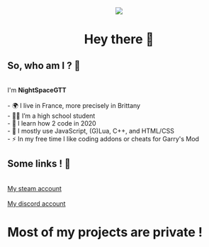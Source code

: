 <div align="center">
  <img src="https://raw.githubusercontent.com/rodrigograca31/rodrigograca31/master/matrix.svg"  />
</div>

###

<h1 align="center">Hey there 👋</h1>

###

## So, who am I ? 🤔

<p align="left">
  <br>
  I'm <strong>NightSpaceGTT</strong>
  <br>
  <br>
  - 🌍 I live in France, more precisely in Brittany
  <br>
  - 👨‍🏭 I’m a high school student
  <br>
  - 🎀 I learn how 2 code in 2020
  <br>
  - 🐐 I mostly use JavaScript, (G)Lua, C++, and HTML/CSS
  <br>
  - ⚡ In my free time I like coding addons or cheats for Garry's Mod
</p>

## Some links ! 🔗

<p align="left">
  <br>
  <a href="https://steamcommunity.com/id/NightSpaceGTT/"> My steam account </a>
  <br>
  <br>
  <a href="https://discord.com/users/703516531333791825"> My discord account </a>
</p>

# Most of my projects are private !
